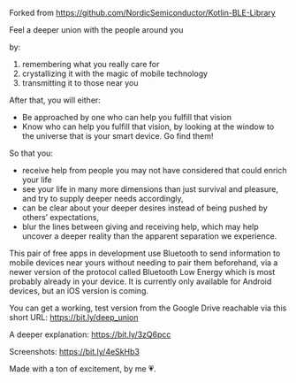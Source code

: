 Forked from https://github.com/NordicSemiconductor/Kotlin-BLE-Library

Feel a deeper union 
with the people around you 

by: 
1. remembering what you really care for
2. crystallizing it with the magic of mobile technology
3. transmitting it to those near you

After that, you will either:
- Be approached by one who can help you fulfill that vision
- Know who can help you fulfill that vision, by looking at the window to the universe that is your smart device. Go find them!

So that you:
- receive help from people you may not have considered that could enrich your life 
- see your life in many more dimensions than just survival and pleasure, and try to supply deeper needs accordingly,
- can be clear about your deeper desires instead of being pushed by others’ expectations, 
- blur the lines between giving and receiving help, which may help uncover a deeper reality than the apparent separation we experience.

This pair of free apps in development use Bluetooth to send information to mobile devices near yours without needing to pair them beforehand, via a newer version of the protocol called Bluetooth Low Energy which is most probably already in your device. It is currently only available for Android devices, but an iOS version is coming.

You can get a working, test version from the Google Drive reachable via this short URL:
https://bit.ly/deep_union

A deeper explanation: https://bit.ly/3zQ6pcc

Screenshots: https://bit.ly/4eSkHb3

Made with a ton of excitement, by me 💗.
